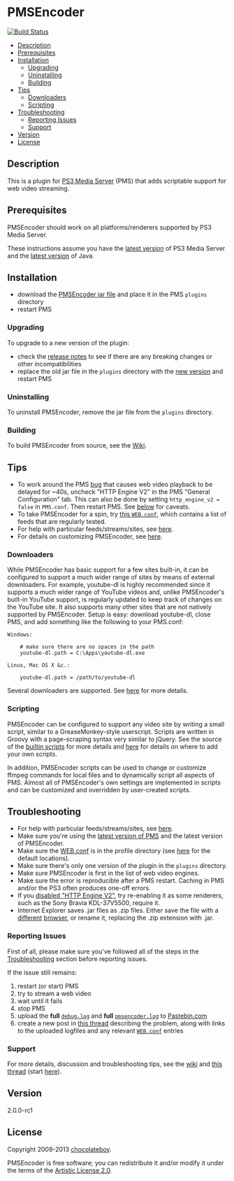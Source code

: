 # PMSEncoder

[![Build Status](http://pms.smoeller.de/buildStatus/icon?job=pmsencoder)](http://pms.smoeller.de/job/pmsencoder/)

- [Description](#description)
- [Prerequisites](#prerequisites)
- [Installation](#installation)
	- [Upgrading](#upgrading)
	- [Uninstalling](#uninstalling)
	- [Building](#building)
- [Tips](#tips)
	- [Downloaders](#downloaders)
	- [Scripting](#scripting)
- [Troubleshooting](#troubleshooting)
	- [Reporting Issues](#reporting-issues)
	- [Support](#support)
- [Version](#version)
- [License](#license)

## Description

This is a plugin for [PS3 Media Server](http://code.google.com/p/ps3mediaserver/) (PMS) that adds scriptable support for web video streaming.

## Prerequisites

PMSEncoder should work on all platforms/renderers supported by PS3 Media Server.

These instructions assume you have the [latest version](http://www.ps3mediaserver.org/forum/viewtopic.php?f=6&t=3507&p=36904#p36904) of PS3 Media Server and the [latest version](http://www.java.com/en/download/index.jsp) of Java.

## Installation

* download the [PMSEncoder jar file](https://github.com/chocolateboy/pmsencoder/releases/download/v2.0.0-rc1/pmsencoder-2.0.0-rc1.jar) and place it in the PMS `plugins` directory
* restart PMS

### Upgrading

To upgrade to a new version of the plugin:

* check the [release notes](https://github.com/chocolateboy/pmsencoder/wiki/Release-Notes) to see if there are any breaking changes or other incompatibilities
* replace the old jar file in the `plugins` directory with the [new version](https://github.com/chocolateboy/pmsencoder/releases/download/v2.0.0-rc1/pmsencoder-2.0.0-rc1.jar) and restart PMS

### Uninstalling

To uninstall PMSEncoder, remove the jar file from the `plugins` directory.

### Building

To build PMSEncoder from source, see the [Wiki](https://github.com/chocolateboy/pmsencoder/wiki/Development).

## Tips

* To work around the PMS [bug](http://code.google.com/p/ps3mediaserver/issues/detail?id=759) that causes web video playback to be delayed for ~40s, uncheck "HTTP Engine V2" in the PMS "General Configuration" tab. This can also be done by setting `http_engine_v2 = false` in `PMS.conf`. Then restart PMS. See [below](#http-engine) for caveats.
* To take PMSEncoder for a spin, try [this `WEB.conf`](https://raw.github.com/chocolateboy/pmsencoder/release/misc/conf/WEB.conf), which contains a list of feeds that are regularly tested.
* For help with particular feeds/streams/sites, see [here](http://www.ps3mediaserver.org/forum/viewtopic.php?f=6&t=8776&p=46696#p46696).
* For details on customizing PMSEncoder, see [here](https://github.com/chocolateboy/pmsencoder/wiki/PMS.conf-options).

### Downloaders

While PMSEncoder has basic support for a few sites built-in, it can be configured to support a much wider range of sites by means of external downloaders. For example, youtube-dl is highly recommended since it supports a much wider range of YouTube videos and, unlike PMSEncoder's built-in YouTube support, is regularly updated to keep track of changes on the YouTube site. It also supports many other sites that are not natively supported by PMSEncoder. Setup is easy: download youtube-dl, close PMS, and add something like the following to your PMS.conf:

    Windows:

        # make sure there are no spaces in the path
        youtube-dl.path = C:\Apps\youtube-dl.exe

    Linux, Mac OS X &c.:

        youtube-dl.path = /path/to/youtube-dl

Several downloaders are supported. See [here](https://github.com/chocolateboy/pmsencoder/wiki/PMS.conf-options#options-) for more details.

### Scripting

PMSEncoder can be configured to support any video site by writing a small script, similar to a GreaseMonkey-style userscript. Scripts are written in Groovy with a page-scraping syntax very similar to jQuery. See the source of the [builtin scripts](https://github.com/chocolateboy/pmsencoder/tree/master/src/main/resources/scripts) for more details and [here](https://github.com/chocolateboy/pmsencoder/wiki/PMS.conf-options#pmsencoderscriptdirectory-) for details on where to add your own scripts.

In addition, PMSEncoder scripts can be used to change or customize ffmpeg commands for local files and to dynamically script all aspects of PMS. Almost all of PMSEncoder's own settings are implemented in scripts and can be customized and overridden by user-created scripts.

## Troubleshooting

* For help with particular feeds/streams/sites, see [here](http://www.ps3mediaserver.org/forum/viewtopic.php?f=6&t=8776&p=46696#p46696).
* Make sure you're using the [latest version of PMS](http://www.ps3mediaserver.org/forum/viewtopic.php?f=6&t=3507&p=38376#p38376) and the latest version of PMSEncoder.
* Make sure the [WEB.conf](http://www.ps3mediaserver.org/forum/viewtopic.php?f=6&t=3507&p=64418#p64418) is in the profile directory (see [here](http://www.ps3mediaserver.org/forum/viewtopic.php?f=6&t=3507&p=32731#p32731) for the default locations).
* Make sure there's only one version of the plugin in the `plugins` directory.
* Make sure PMSEncoder is first in the list of web video engines.
* Make sure the error is reproducible after a PMS restart. Caching in PMS and/or the PS3 often produces one-off errors.
* <a name="http-engine"></a>If you [disabled "HTTP Engine V2"](#tips), try re-enabling it as some renderers, such as the Sony Bravia KDL-37V5500, require it.
* Internet Explorer saves .jar files as .zip files. Either save the file with a [different](http://www.mozilla.com/firefox/) [browser](http://www.google.com/chrome), or rename it, replacing the .zip extension with .jar.

### Reporting Issues

First of all, please make sure you've followed all of the steps in the [Troubleshooting](#troubleshooting) section before reporting issues.

If the issue still remains:

1. restart (or start) PMS
2. try to stream a web video
3. wait until it fails
3. stop PMS
5. upload the **full** [`debug.log`](http://www.ps3mediaserver.org/forum/viewtopic.php?f=6&t=3507&p=38484#p38484) and **full** [`pmsencoder.log`](https://github.com/chocolateboy/pmsencoder/wiki/PMS.conf-options#pmsencoderlogdirectory-) to [Pastebin.com](http://pastebin.com)
6. create a new post in [this thread](http://ps3mediaserver.org/forum/viewtopic.php?f=6&t=8776) describing the problem, along with links to the uploaded logfiles and
any relevant [`WEB.conf`](http://www.ps3mediaserver.org/forum/viewtopic.php?f=6&t=3507&p=64418#p64418) entries

### Support

For more details, discussion and troubleshooting tips, see the [wiki](http://wiki.github.com/chocolateboy/pmsencoder/) and [this thread](http://ps3mediaserver.org/forum/viewtopic.php?f=6&t=8776) (start [here](http://ps3mediaserver.org/forum/viewtopic.php?f=6&t=8776#p22479)).

## Version

2.0.0-rc1

## License

Copyright 2009-2013 [chocolateboy](mailto:chocolate@cpan.org).

PMSEncoder is free software; you can redistribute it and/or modify it under the terms of the [Artistic License 2.0](http://www.opensource.org/licenses/artistic-license-2.0.php).
